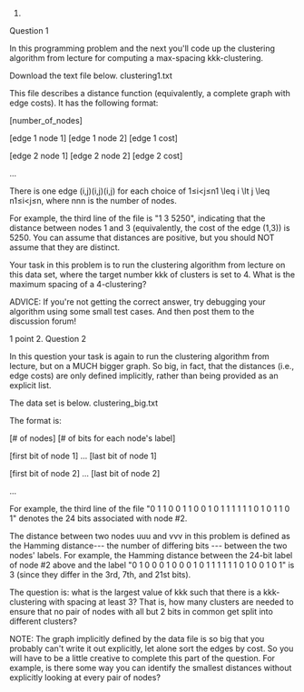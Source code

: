 1.
Question 1

In this programming problem and the next you'll code up the clustering algorithm from lecture for computing a max-spacing kkk-clustering.

Download the text file below.
clustering1.txt

This file describes a distance function (equivalently, a complete graph with edge costs).  It has the following format:

[number_of_nodes]

[edge 1 node 1] [edge 1 node 2] [edge 1 cost]

[edge 2 node 1] [edge 2 node 2] [edge 2 cost]

...

There is one edge (i,j)(i,j)(i,j) for each choice of 1≤i<j≤n1 \leq i \lt j \leq n1≤i<j≤n, where nnn is the number of nodes.

For example, the third line of the file is "1 3 5250", indicating that the distance between nodes 1 and 3 (equivalently, the cost of the edge (1,3)) is 5250.  You can assume that distances are positive, but you should NOT assume that they are distinct.

Your task in this problem is to run the clustering algorithm from lecture on this data set, where the target number kkk of clusters is set to 4.  What is the maximum spacing of a 4-clustering?

ADVICE: If you're not getting the correct answer, try debugging your algorithm using some small test cases.  And then post them to the discussion forum!

1 point
2.
Question 2

In this question your task is again to run the clustering algorithm from lecture, but on a MUCH bigger graph.  So big, in fact, that the distances (i.e., edge costs) are only defined implicitly, rather than being provided as an explicit list.

The data set is below.
clustering_big.txt

 The format is:

[# of nodes] [# of bits for each node's label]

[first bit of node 1] ... [last bit of node 1]

[first bit of node 2] ... [last bit of node 2]

...

For example, the third line of the file "0 1 1 0 0 1 1 0 0 1 0 1 1 1 1 1 1 0 1 0 1 1 0 1" denotes the 24 bits associated with node #2.

The distance between two nodes uuu and vvv in this problem is defined as the Hamming distance--- the number of differing bits --- between the two nodes' labels.  For example, the Hamming distance between the 24-bit label of node #2 above and the label "0 1 0 0 0 1 0 0 0 1 0 1 1 1 1 1 1 0 1 0 0 1 0 1" is 3 (since they differ in the 3rd, 7th, and 21st bits).

The question is: what is the largest value of kkk such that there is a kkk-clustering with spacing at least 3?  That is, how many clusters are needed to ensure that no pair of nodes with all but 2 bits in common get split into different clusters?

NOTE: The graph implicitly defined by the data file is so big that you probably can't write it out explicitly, let alone sort the edges by cost.  So you will have to be a little creative to complete this part of the question.  For example, is there some way you can identify the smallest distances without explicitly looking at every pair of nodes?

